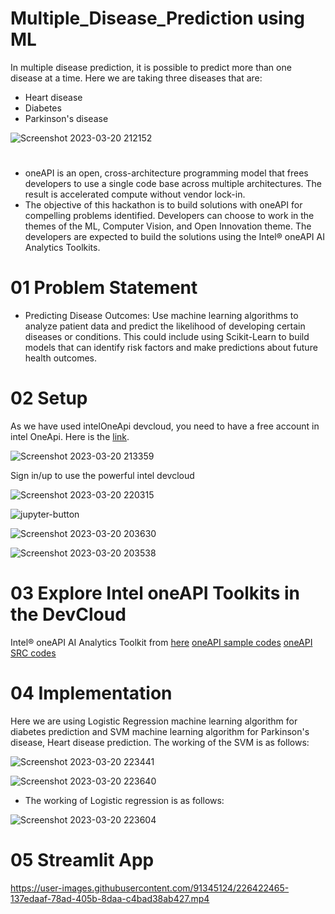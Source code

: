 # Multiple_Disease_Prediction using ML
 In multiple disease prediction, it is possible to predict more than one disease at a time. Here we are taking three diseases that are:
  - Heart disease
  - Diabetes
  - Parkinson's disease
  
![Screenshot 2023-03-20 212152](https://user-images.githubusercontent.com/91345124/226395277-500f715f-292d-4ec0-88dd-54b955c994ed.png)

#
 - oneAPI is an open, cross-architecture programming model that frees developers to use a single code base across multiple architectures. The result is accelerated  compute  without vendor lock-in.
 - The objective of this hackathon is to build solutions with oneAPI for compelling problems identified. Developers can choose to work in the themes of the ML, Computer Vision, and Open Innovation theme. The developers are expected to build the solutions using the Intel® oneAPI AI Analytics Toolkits.
 
 
# 01 Problem Statement
 - Predicting Disease Outcomes: Use machine learning algorithms to analyze patient data and 
predict the likelihood of developing certain diseases or conditions. This could include using 
Scikit-Learn to build models that can identify risk factors and make predictions about future 
health outcomes.


# 02 Setup
As we have used intelOneApi devcloud, you need to have a free account in intel OneApi. Here is the [link](https://devcloud.intel.com/oneapi/get_started/baseToolkitSamples/).

![Screenshot 2023-03-20 213359](https://user-images.githubusercontent.com/91345124/226399332-5100572c-3c05-40bc-921b-902694bd0efa.png)

Sign in/up to use the powerful intel devcloud

![Screenshot 2023-03-20 220315](https://user-images.githubusercontent.com/91345124/226407048-bf9b6158-dc57-4f3e-a3b2-3bad148142a2.png)

![jupyter-button](https://user-images.githubusercontent.com/91345124/226405905-68a89675-1c7b-46cd-9a5d-56508f77cb94.png)

![Screenshot 2023-03-20 203630](https://user-images.githubusercontent.com/91345124/226408007-9edbbf0c-3760-4a1e-8605-f09139e03343.png)

![Screenshot 2023-03-20 203538](https://user-images.githubusercontent.com/91345124/226408061-2166b6af-e5cb-49de-99ea-987f70557fea.png)



# 03 Explore Intel oneAPI Toolkits in the DevCloud

 Intel® oneAPI AI Analytics Toolkit from [here](https://devcloud.intel.com/oneapi/get_started/) [oneAPI sample codes](https://devcloud.intel.com/oneapi/get_started/baseToolkitSamples/)  [oneAPI SRC codes](https://github.com/oneapi-src/oneAPI-samples)  
 
 
# 04 Implementation

  Here we are using Logistic Regression machine learning algorithm for diabetes prediction and SVM machine learning algorithm for Parkinson's disease, Heart disease prediction. The working of the SVM is as follows:
  
![Screenshot 2023-03-20 223441](https://user-images.githubusercontent.com/91345124/226417908-d7b09410-fa41-4ddc-a0e5-f132de0c56b9.png)

![Screenshot 2023-03-20 223640](https://user-images.githubusercontent.com/91345124/226418836-122ada16-38ad-40d1-83c9-5996e8398abf.png)


 - The working of Logistic regression is as follows:

![Screenshot 2023-03-20 223604](https://user-images.githubusercontent.com/91345124/226417845-a467db22-b6d4-498a-b695-21121f45f041.png)





# 05 Streamlit App



https://user-images.githubusercontent.com/91345124/226422465-137edaaf-78ad-405b-8daa-c4bad38ab427.mp4





